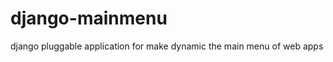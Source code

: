 django-mainmenu
===============

django pluggable application for make dynamic the main menu of web apps